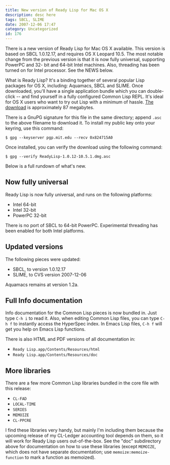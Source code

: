 ```yaml
---
title: New version of Ready Lisp for Mac OS X
description: desc here
tags: SBCL, SLIME
date: 2007-12-06 17:47
category: Uncategorized
id: 176
---
```


There is a new version of Ready Lisp for Mac OS X available.  This version is based on SBCL 1.0.12.17, and requires OS X Leopard 10.5.  The most notable change from the previous version is that it is now fully universal, supporting PowerPC and 32- bit and 64-bit Intel machines.  Also, threading has been turned on for Intel processor.  See the NEWS below.

<!--more-->
What is Ready Lisp?  It's a binding together of several popular Lisp packages for OS X, including: Aquamacs, SBCL and SLIME.  Once downloaded, you'll have a single application bundle which you can double-click -- and find yourself in a fully configured Common Lisp REPL.  It's ideal for OS X users who want to try out Lisp with a minimum of hassle.  [The download](ftp://ftp.newartisans.com/pub/lisp/ReadyLisp-1.0.12-10.5.1.dmg) is approximately 87 megabytes.

There is a GnuPG signature for this file in the same directory; append `.asc` to the above filename to download it.  To install my public key onto your keyring, use this command:

    $ gpg --keyserver pgp.mit.edu --recv 0x824715A0

Once installed, you can verify the download using the following command:

    $ gpg --verify ReadyLisp-1.0.12-10.5.1.dmg.asc

Below is a full rundown of what's new.

## Now fully universal

Ready Lisp is now fully universal, and runs on the following platforms:

  * Intel 64-bit
  * Intel 32-bit
  * PowerPC 32-bit

There is no port of SBCL to 64-bit PowerPC.  Experimental threading has been enabled for both Intel platforms.

## Updated versions

The following pieces were updated:

  * SBCL, to version 1.0.12.17
  * SLIME, to CVS version 2007-12-06

Aquamacs remains at version 1.2a.

## Full Info documentation

Info documentation for the Common Lisp pieces is now bundled in.  Just type `C-h i` to read it.  Also, when editing Common Lisp files, you can type `C-h f` to instantly access the HyperSpec index.  In Emacs Lisp files, `C-h f` will get you help on Emacs Lisp functions.

There is also HTML and PDF versions of all documentation in:

  * `Ready Lisp.app/Contents/Resources/html`
  * `Ready Lisp.app/Contents/Resources/doc`

## More libraries

There are a few more Common Lisp libraries bundled in the core file with this release:

  * `CL-FAD`
  * `LOCAL-TIME`
  * `SERIES`
  * `MEMOIZE`
  * `CL-PPCRE`

I find these libraries very handy, but mainly I'm including them because the upcoming release of my CL-Ledger accounting tool depends on them, so it will work for Ready Lisp users out-of-the-box.  See the "doc" subdirectory above for documentation on how to use these libraries (except `MEMOIZE`, which does not have separate documentation; use `memoize:memoize-function` to mark a function as memoized).

